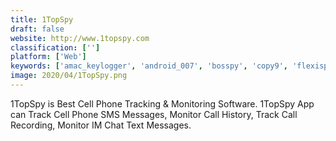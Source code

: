 ```yaml
---
title: 1TopSpy
draft: false 
website: http://www.1topspy.com
classification: ['']
platform: ['Web']
keywords: ['amac_keylogger', 'android_007', 'bosspy', 'copy9', 'flexispy', 'maxxspy', 'mobile_tracker_free', 'mxspy', 'quester', 'riospy', 'spytoapp', 'theonespy', 'thetruthspy', 'xnspy', 'ikeymonitor', 'ispyoo', 'mspy']
image: 2020/04/1TopSpy.png
---
```

1TopSpy is Best Cell Phone Tracking & Monitoring Software. 1TopSpy App can Track Cell Phone SMS Messages, Monitor Call History, Track Call Recording, Monitor IM Chat Text Messages.